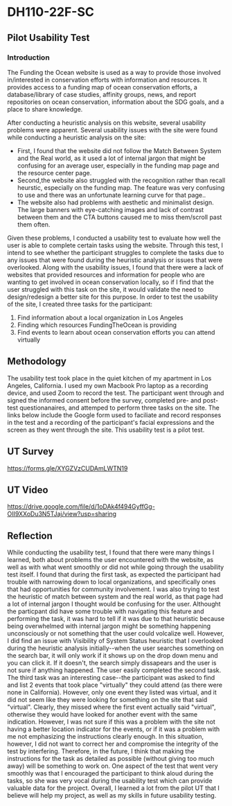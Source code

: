 # DH110-22F-SC
## Pilot Usability Test

### Introduction

The Funding the Ocean website is used as a way to provide those involved in/interested in conservation efforts with information and resources. It provides access to a funding map of ocean conservation efforts, a database/library of case studies, affinity groups, news, and report repositories on ocean conservation, information about the SDG goals, and a place to share knowledge.

After conducting a heuristic analysis on this website, several usability problems were apparent. 
Several usability issues with the site were found while conducting a heuristic analysis on the site:

- First, I found that the website did not follow the Match Between System and the Real world, as it used a lot of internal jargon that might be confusing for an average user, especially in the funding map page and the resource center page. 
- Second,the website also struggled with the recognition rather than recall heurstic, especially on the funding map. The feature was very confusing to use and there was an unfortunate learning curve for that page.. 
- The website also had problems with aesthetic and minimalist design. The large banners with eye-catching images and lack of contrast between them and the CTA buttons caused me to miss them/scroll past them often.


Given these problems, I conducted a usability test to evaluate how well the user is able to complete certain tasks using the website. Through this test, I intend to see whether the participant struggles to complete the tasks due to any issues that were found during the heuristic analysis or issues that were overlooked. Along with the usability issues, I found that there were a lack of websites that provided resources and information for people who are wanting to get involved in ocean conservation locally, so if I find that the user struggled with this task on the site, it would validate the need to design/redesign a better site for this purpose. In order to test the usability of the site, I created three tasks for the participant:
1. Find information about a local organization in Los Angeles
2. Finding which resources FundingTheOcean is providing
3. Find events to learn about ocean conservation efforts you can attend virtually


## Methodology

The usability test took place in the quiet kitchen of my apartment in Los Angeles, California. I used my own Macbook Pro laptop as a recording device, and used Zoom to record the test. The participant went through and signed the informed consent before the survey, completed pre- and post- test questionanaires, and attemped to perform three tasks on the site. The links below include the Google form used to faciliate and record responses in the test and a recording of the participant's facial expressions and the screen as they went through the site. This usability test is a pilot test.

## UT Survey

https://forms.gle/XYGZVzCUDAmLWTN19

## UT Video

https://drive.google.com/file/d/1oDAk4f494GyffGg-OII9XXoDu3N5TJaj/view?usp=sharing

## Reflection

While conducting the usability test, I found that there were many things I learned, both about problems the user encountered with the website, as well as with what went smoothly or did not while going through the usability test itself. I found that during the first task, as expected the participant had trouble with narrowing down to local organizations, and specifically ones that had opportunities for community involvement. I was also trying to test the heuristic of match between system and the real world, as that page had a lot of internal jargon I thought would be confusing for the user. Althought the particpant did have some trouble with navigating this feature and performing the task, it was hard to tell if it was due to that heuristic because being overwhelmed with internal jargon might be something happening unconsciously or not something that the user could volcalize well. However, I did find an issue with Visibility of System Status heuristic that I overlooked during the heuristic analysis initially--when the user searches something on the search bar, it will only work if it shows up on the drop down menu and you can click it. If it doesn't, the search simply dissapears and the user is not sure if anything happened. The user easily completed the second task. The third task was an interesting case--the participant was asked to find and list 2 events that took place "virtually" they could attend (as there were none in California). However, only one event they listed was virtual, and it did not seem like they were looking for something on the site that said "virtual". Clearly, they missed where the first event actually said "virtual", otherwise they would have looked for another event with the same indication. However, I was not sure if this was a problem with the site not having a better location indicator for the events, or if it was a problem with me not emphasizing the instructions clearly enough. In this situation, however, I did not want to correct her and compromise the integrity of the test by interfering. Therefore, in the future, I think that making the instructions for the task as detailed as possible (without giving too much away) will be something to work on. One aspect of the test that went very smoothly was that I encouraged the participant to think aloud during the tasks, so she was very vocal during the usability test which can provide valuable data for the project. Overall, I learned a lot from the pilot UT that I believe will help my project, as well as my skills in future usability testing. 


